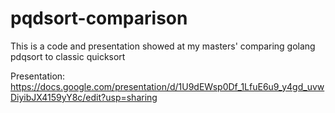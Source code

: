 # pqdsort-comparison
This is a code and presentation showed at my masters' comparing golang pdqsort to classic quicksort

Presentation: https://docs.google.com/presentation/d/1U9dEWsp0Df_1LfuE6u9_y4gd_uvwDiyibJX4159yY8c/edit?usp=sharing
